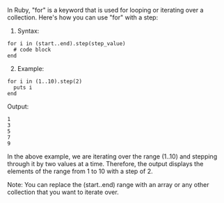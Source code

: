 In Ruby, "for" is a keyword that is used for looping or iterating over a collection. Here's how you can use "for" with a step:

1. Syntax:

```
for i in (start..end).step(step_value)
  # code block
end
```

2. Example:

```
for i in (1..10).step(2)
  puts i
end
```

Output: 
```
1
3
5
7
9
```

In the above example, we are iterating over the range (1..10) and stepping through it by two values at a time. Therefore, the output displays the elements of the range from 1 to 10 with a step of 2.

Note: You can replace the (start..end) range with an array or any other collection that you want to iterate over.